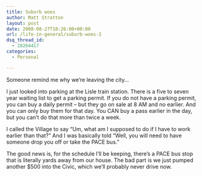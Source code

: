 ```yaml
---
title: Suburb woes
author: Matt Stratton
layout: post
date: 2008-08-27T10:26:00+00:00
url: /life-in-general/suburb-woes-2
dsq_thread_id:
  - 28264417
categories:
  - Personal

---
```

Someone remind me why we&#8217;re leaving the city&#8230;

I just looked into parking at the Lisle train station. There is a five to seven year waiting list to get a parking permit. If you do not have a parking permit, you can buy a daily permit &#8211; but they go on sale at 8 AM and no earlier. And you can only buy them for that day. You CAN buy a pass earlier in the day, but you can&#8217;t do that more than twice a week.

I called the Village to say &#8220;Um, what am I supposed to do if I have to work earlier than that?&#8221; And I was basically told &#8220;Well, you will need to have someone drop you off or take the PACE bus.&#8221;

The good news is, for the schedule I&#8217;ll be keeping, there&#8217;s a PACE bus stop that is literally yards away from our house. The bad part is we just pumped another $500 into the Civic, which we&#8217;ll probably never drive now.